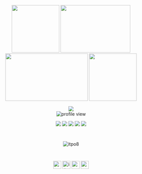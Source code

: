
<p align="center"> <img src="https://uupload.ir/files/mjyu_github.gif" height="150px" width="150px"> <img src="https://uupload.ir/files/ropv_vqibf1zftl66q7xbmwbx.gif" height="150px" width="220"><img src="https://uupload.ir/files/sz9_exaltedaccomplishedhornedtoad-size_restricted.gif" height="150px" width="260px"> <img src="https://uupload.ir/files/tp6n_spec-raspberrypi-gif-256-transp.gif" height="150px" width="150px"></p>

<div align="center"> <img src="https://uupload.ir/files/1b1r_text.gif"><br/>
  
<img alt="profile view" src="https://komarev.com/ghpvc/?username=itpo8&style=flat&color=red"> 
  
<img src="https://img.shields.io/badge/language-Python-purple"> <img src="https://img.shields.io/badge/language-php-purple"> <img src="https://img.shields.io/badge/language-Csharp-purple"> <img src="https://img.shields.io/badge/language-perl-purple"> <img src="https://img.shields.io/badge/os-Parrot-red"> </div> <br/>

<p align="center"> <img src="https://github-readme-stats.vercel.app/api?username=itpo8&count_private=true&show_icons=true&theme=midnight-purple" alt="itpo8" /> </p><br/>

<p align="center"> 
  <a href="https://twitter.com/nofugar" target="blank"><img align="center" src=https://uupload.ir/files/t857_twitter.png alt="nofuzgar" height="25" width="25" /></a>
  <a href="https://www.instagram.com/itpo8/" target="blank"><img align="center" src=https://uupload.ir/files/6e9b_instagram.png alt="itpo8" height="25" width="25" /></a>
  <a href="https://t.me/ro0tserver" target="blank"><img align="center" src=https://uupload.ir/files/6wa_telegram.png alt="ro0tserver" height="25" width="25" /></a>
  <a href="https://b2n.ir/po0ri4" target="blank"><img align="center" src=https://uupload.ir/files/eh17_youtube.png alt="po0ri4" height="25" width="25" /></a>
</p>
